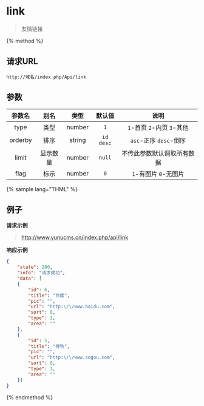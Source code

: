 # link

> 友情链接

{% method %}

## 请求URL

    http://域名/index.php/Api/link

## 参数

|参数名|别名|类型|默认值|说明|
|:----:|:--:|:--:|:----:|:--:|
|type|类型|number|`1`|`1`-首页 `2`-内页 `3`-其他|
|orderby|排序|string|`id desc`|`asc`-正序 `desc`-倒序|
|limit|显示数量|number|`null`|不传此参数默认调取所有数据|
|flag|标示|number|`0`|`1`-有图片 `0`-无图片|

{% sample lang="THML" %}

## 例子

**请求示例**

> http://www.yunucms.cn/index.php/api/link

**响应示例**

```json
{
    "state": 200,
    "info": "请求成功",
    "data": [
    {
        "id": 6,
        "title": "百度",
        "pic": "",
        "url": "http:\/\/www.baidu.com",
        "sort": 0,
        "type": 1,
        "area": ""
    },
    {
        "id": 5,
        "title": "搜狗",
        "pic": "",
        "url": "http:\/\/www.sogou.com",
        "sort": 0,
        "type": 1,
        "area": ""
    }]
}
```

{% endmethod %}
